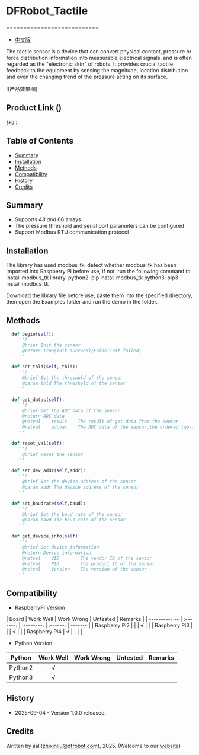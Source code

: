 # DFRobot_Tactile
===========================

- [中文版](./README_CN.md)

The tactile sensor is a device that can convert physical contact, pressure or force distribution information into measurable electrical signals, and is often regarded as the "electronic skin" of robots. It provides crucial tactile feedback to the equipment by sensing the magnitude, location distribution and even the changing trend of the pressure acting on its surface.

![产品效果图]

## Product Link ()

    SKU：

## Table of Contents

  * [Summary](#summary)
  * [Installation](#installation)
  * [Methods](#methods)
  * [Compatibility](#compatibility)
  * [History](#history)
  * [Credits](#credits)

## Summary

* Supports 4*8 and 6*6 arrays<br/>
* The pressure threshold and serial port parameters can be configured<br/>
* Support Modbus RTU communication protocol

## Installation

The library has used modbus_tk, detect whether modbus_tk has been imported into Raspberry Pi before use, if not, run the following command to install modbus_tk library. python2: pip install modbus_tk python3: pip3 install modbus_tk

Download the library file before use, paste them into the specified directory, then open the Examples folder and run the demo in the folder.

## Methods

```python
  def begin(self):
    '''!
      @brief Init the sensor
      @return True(init succeed)/False(init failed)
    '''

  def set_thld(self, thld):
    '''!
      @brief Set the threshold of the sensor
      @param thld The threshold of the sensor
    '''

  def get_datas(self):
    '''!
      @brief Get the ADC data of the sensor
      @return ADC data
      @retval    result    The result of get data from the sensor
      @retval    adcval    The ADC data of the sensor,the ordered two-dimensional array that can be accessed directly
    '''

  def reset_val(self):
    '''!
      @brief Reset the sensor
    '''

  def set_dev_addr(self,addr):
    '''!
      @brief Set the device address of the sensor
      @param addr The device address of the sensor
    '''

  def set_baudrate(self,baud):
    '''!
      @brief Set the baud rate of the sensor
      @param baud The baud rate of the sensor
    '''

  def get_device_info(self):
    '''!
      @brief Get device information
      @return Device information
      @retval    VID        The vendor ID of the sensor
      @retval    PID        The product ID of the sensor
      @retval    Version    The version of the sensor
    '''
```

## Compatibility

* RaspberryPi Version

| Board         | Work Well | Work Wrong | Untested | Remarks |
| ---------- -- | :-------: | :--------: | :------: | ------- |
| Raspberry Pi2 |           |            |    √     |         |
| Raspberry Pi3 |           |            |    √     |         |
| Raspberry Pi4 |     √     |            |          |         |

* Python Version

| Python  | Work Well | Work Wrong | Untested | Remarks |
| ------- | :-------: | :--------: | :------: | ------- |
| Python2 |     √     |            |          |         |
| Python3 |     √     |            |          |         |

## History

- 2025-09-04 - Version 1.0.0 released.

## Credits

Written by jiali(zhixinliu@dfrobot.com), 2025. (Welcome to our [website](https://www.dfrobot.com/))
